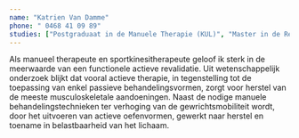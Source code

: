 ```yaml
---
name: "Katrien Van Damme"
phone: " 0468 41 09 89"
studies: ["Postgraduaat in de Manuele Therapie (KUL)", "Master in de Revalidatiewetenschappen & Kinesitherapie (Uhasselt)", "Master in de Lichamelijke Opvoeding (VUB)"]
---
```

Als manueel therapeute en sportkinesitherapeute geloof ik sterk in de meerwaarde van een functionele actieve revalidatie. Uit wetenschappelijk onderzoek blijkt dat vooral actieve therapie, in tegenstelling tot de toepassing van enkel passieve behandelingsvormen, zorgt voor herstel van de meeste musculoskeletale aandoeningen. Naast de nodige manuele behandelingstechnieken ter verhoging van de gewrichtsmobiliteit wordt, door het uitvoeren van actieve oefenvormen, gewerkt naar herstel en toename in belastbaarheid van het lichaam.